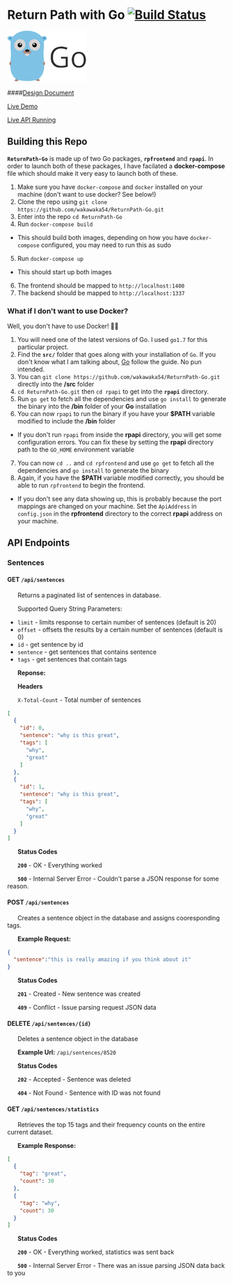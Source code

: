 # Return Path with Go [![Build Status](https://travis-ci.org/wakawaka54/ReturnPath-Go.svg?branch=master)](https://travis-ci.org/wakawaka54/ReturnPath-Go)

![Image of Yaktocat](rpfrontend/static/images/go.png)

####[Design Document](DESIGN.md)

[Live Demo](http://dev.waka.run)

[Live API Running](http://api.waka.run/api/sentences)

## Building this Repo

**`ReturnPath-Go`** is made up of two Go packages, **`rpfrontend`** and **`rpapi`**. In order to launch both of these packages, I have facilated a **docker-compose** file which should make it very easy to launch both of these.

1. Make sure you have `docker-compose` and `docker` installed on your machine (don't want to use docker? See below!)
2. Clone the repo using `git clone https://github.com/wakawaka54/ReturnPath-Go.git`
3. Enter into the repo `cd ReturnPath-Go`
4. Run `docker-compose build`
  * This should build both images, depending on how you have `docker-compose` configured, you may need to run this as sudo
5. Run `docker-compose up`
  * This should start up both images
6. The frontend should be mapped to `http://localhost:1400`
7. The backend should be mapped to `http://localhost:1337`

### What if I don't want to use Docker?

Well, you don't have to use Docker! :ok_woman:

1. You will need one of the latest versions of Go. I used `go1.7` for this particular project.
2. Find the **`src/`** folder that goes along with your installation of `Go`. If you don't know what I am talking about, [Go](https://golang.org/doc/install) follow the guide. No pun intended.
3. You can `git clone https://github.com/wakawaka54/ReturnPath-Go.git` directly into the **/src** folder
4. `cd ReturnPath-Go.git` then `cd rpapi` to get into the **`rpapi`** directory.
5. Run `go get` to fetch all the dependencies and use `go install` to generate the binary into the **/bin** folder of your **Go** installation
6. You can now `rpapi` to run the binary if you have your **$PATH** variable modified to include the **/bin** folder
  * If you don't run `rpapi` from inside the **rpapi** directory, you will get some configuration errors. You can fix these by setting the **rpapi** directory path to the `GO_HOME` environment variable
7. You can now `cd ..` and `cd rpfrontend` and use `go get` to fetch all the dependencies and `go install` to generate the binary
8. Again, if you have the **$PATH** variable modified correctly, you should be able to run `rpfrontend` to begin the frontend.
 * If you don't see any data showing up, this is probably because the port mappings are changed on your machine. Set the `ApiAddress` in `config.json` in the **rpfrontend** directory to the correct **rpapi** address on your machine.


## API Endpoints

### Sentences

#### GET `/api/sentences`
&nbsp;&nbsp;&nbsp;&nbsp;&nbsp;&nbsp;Returns a paginated list of sentences in database.

&nbsp;&nbsp;&nbsp;&nbsp;&nbsp;&nbsp;Supported Query String Parameters:

* `limit` - limits response to certain number of sentences (default is 20)
* `offset` - offsets the results by a certain number of sentences (default is 0)
* `id` - get sentence by id
* `sentence` - get sentences that contains sentence
* `tags` - get sentences that contain tags

&nbsp;&nbsp;&nbsp;&nbsp;&nbsp;&nbsp;**Reponse:**

&nbsp;&nbsp;&nbsp;&nbsp;&nbsp;&nbsp;**Headers**

&nbsp;&nbsp;&nbsp;&nbsp;&nbsp;&nbsp;`X-Total-Count` - Total number of sentences

```json
[
  {
    "id": 0,
    "sentence": "why is this great",
    "tags": [
      "why",
      "great"
    ]
  },
  {
    "id": 1,
    "sentence": "why is this great",
    "tags": [
      "why",
      "great"
    ]
  }
]
```

&nbsp;&nbsp;&nbsp;&nbsp;&nbsp;&nbsp;**Status Codes**

&nbsp;&nbsp;&nbsp;&nbsp;&nbsp;&nbsp;**`200`** - OK - Everything worked

&nbsp;&nbsp;&nbsp;&nbsp;&nbsp;&nbsp;**`500`** - Internal Server Error - Couldn't parse a JSON response for some reason.

#### POST `/api/sentences`
&nbsp;&nbsp;&nbsp;&nbsp;&nbsp;&nbsp;Creates a sentence object in the database and assigns cooresponding tags.

&nbsp;&nbsp;&nbsp;&nbsp;&nbsp;&nbsp;**Example Request:**

```json
{
  "sentence":"this is really amazing if you think about it"
}
```

&nbsp;&nbsp;&nbsp;&nbsp;&nbsp;&nbsp;**Status Codes**

&nbsp;&nbsp;&nbsp;&nbsp;&nbsp;&nbsp;**`201`** - Created - New sentence was created

&nbsp;&nbsp;&nbsp;&nbsp;&nbsp;&nbsp;**`409`** - Conflict - Issue parsing request JSON data

#### DELETE `/api/sentences/{id}`
&nbsp;&nbsp;&nbsp;&nbsp;&nbsp;&nbsp;Deletes a sentence object in the database

&nbsp;&nbsp;&nbsp;&nbsp;&nbsp;&nbsp;**Example Url:** `/api/sentences/8520`

&nbsp;&nbsp;&nbsp;&nbsp;&nbsp;&nbsp;**Status Codes**

&nbsp;&nbsp;&nbsp;&nbsp;&nbsp;&nbsp;**`202`** - Accepted - Sentence was deleted

&nbsp;&nbsp;&nbsp;&nbsp;&nbsp;&nbsp;**`404`** - Not Found - Sentence with ID was not found

#### GET `/api/sentences/statistics`
&nbsp;&nbsp;&nbsp;&nbsp;&nbsp;&nbsp;Retrieves the top 15 tags and their frequency counts on the entire current dataset. 

&nbsp;&nbsp;&nbsp;&nbsp;&nbsp;&nbsp;**Example Response:**
```json
[
  {
    "tag": "great",
    "count": 30
  },
  {
    "tag": "why",
    "count": 30
  }
]
```

&nbsp;&nbsp;&nbsp;&nbsp;&nbsp;&nbsp;**Status Codes**

&nbsp;&nbsp;&nbsp;&nbsp;&nbsp;&nbsp;**`200`** - OK - Everything worked, statistics was sent back

&nbsp;&nbsp;&nbsp;&nbsp;&nbsp;&nbsp;**`500`** - Internal Server Error - There was an issue parsing JSON data back to you
